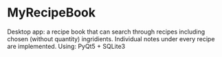 # MyRecipeBook

Desktop app: a recipe book that can search through recipes including chosen (without quantity) ingridients.
Individual notes under every recipe are implemented.
Using: PyQt5 + SQLite3


